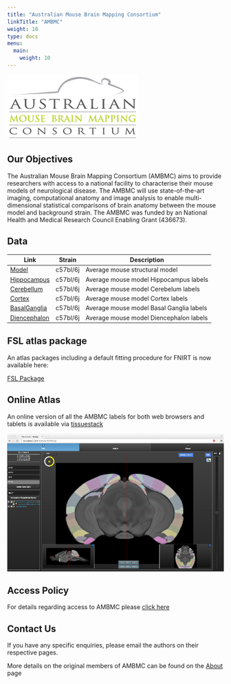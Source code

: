 ```yaml
---
title: "Australian Mouse Brain Mapping Consortium"
linkTitle: "AMBMC"
weight: 10
type: docs
menu:
  main:
    weight: 10
---
```


![ambc-web-logo.png](ambc-web-logo.png)

## Our Objectives
The Australian Mouse Brain Mapping Consortium (AMBMC) aims to provide researchers with access to a national facility to characterise their mouse models of neurological disease. The AMBMC will use state-of-the-art imaging, computational anatomy and image analysis to enable multi-dimensional statistical comparisons of brain anatomy between the mouse model and background strain. The AMBMC was funded by an National Health and Medical Research Council Enabling Grant (436673).

## Data

| Link                            | Strain   | Description                              |
|---------------------------------|----------|------------------------------------------|
| [Model](../Model)               | c57bl/6j | Average mouse structural model           |
| [Hippocampus](../Hippocampus)   | c57bl/6j | Average mouse model Hippocampus labels   |
| [Cerebellum](../Cerebellum)     | c57bl/6j | Average mouse model Cerebelum labels     |
| [Cortex](../Cortex)             | c57bl/6j | Average mouse model Cortex labels        |
| [BasalGanglia](../BasalGanglia) | c57bl/6j | Average mouse model Basal Ganglia labels |
| [Diencephalon](../Diencephalon) | c57bl/6j | Average mouse model Diencephalon labels  |

## FSL atlas package
An atlas packages including a default fitting procedure for FNIRT is now available here:

[FSL Package <i class="fas fa-download"></i>](https://imaging.org.au/uploads/AMBMC/ambmc-c57bl6-FSL-atlas_v0.8.tar.gz)

## Online Atlas
An online version of all the AMBMC labels for both web browsers and tablets is available via [tissuestack <i class="fas fa-external-link-alt"></i>](https://tissuestack.org)

![tissuestack-ambmc.sml.png](tissuestack-ambmc.sml.png)

## Access Policy
For details regarding access to AMBMC please [click here](accesspolicy)

## Contact Us
If you have any specific enquiries, please email the authors on their respective pages.

More details on the original members of AMBMC can be found on the [About](about) page